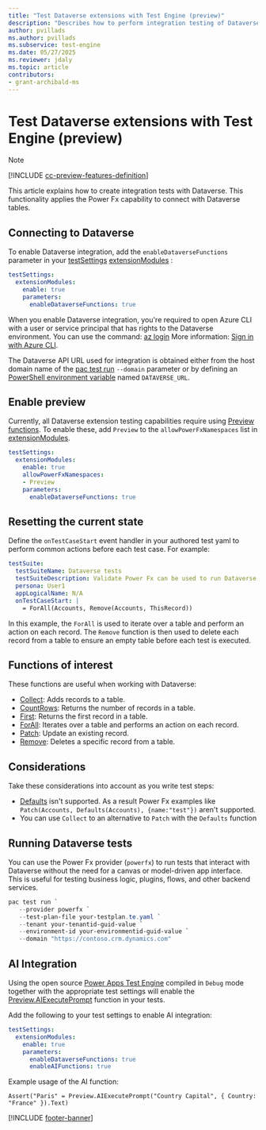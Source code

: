 ```yaml
---
title: "Test Dataverse extensions with Test Engine (preview)"
description: "Describes how to perform integration testing of Dataverse extensions with Test Engine."
author: pvillads
ms.author: pvillads
ms.subservice: test-engine
ms.date: 05/27/2025
ms.reviewer: jdaly
ms.topic: article
contributors:
- grant-archibald-ms
---
```


# Test Dataverse extensions with Test Engine (preview)

> [!NOTE]
> [!INCLUDE [cc-preview-features-definition](../includes/cc-preview-features-definition.md)]

This article explains how to create integration tests with Dataverse. This functionality applies the Power Fx capability to connect with Dataverse tables.



## Connecting to Dataverse

To enable Dataverse integration, add the `enableDataverseFunctions` parameter in your [testSettings](yaml.md#testsettings) [extensionModules](yaml.md#extensionmodules) :

```yaml
testSettings:
  extensionModules:
    enable: true
    parameters:
      enableDataverseFunctions: true
```

When you enable Dataverse integration, you're required to open Azure CLI with a user or service principal that has rights to the Dataverse environment. You can use the command: [az login](/cli/azure/reference-index#az-login) More information: [Sign in with Azure CLI](/cli/azure/authenticate-azure-cli).

The Dataverse API URL used for integration is obtained either from the host domain name of the [pac test run](../developer/cli/reference/test.md#pac-test-run) `--domain` parameter or by defining an [PowerShell environment variable](/powershell/module/microsoft.powershell.core/about/about_environment_variables) named `DATAVERSE_URL`.

## Enable preview

Currently, all Dataverse extension testing capabilities require using [Preview functions](powerfx-functions.md#preview-functions). To enable these, add `Preview` to the `allowPowerFxNamespaces` list in [extensionModules](yaml.md#extensionmodules).

```yaml
testSettings:
  extensionModules:
    enable: true
    allowPowerFxNamespaces:
    - Preview
    parameters:
      enableDataverseFunctions: true
```

## Resetting the current state

Define the `onTestCaseStart` event handler in your authored test yaml to perform common actions before each test case. For example:

```yaml
testSuite:
  testSuiteName: Dataverse tests
  testSuiteDescription: Validate Power Fx can be used to run Dataverse integration tests
  persona: User1
  appLogicalName: N/A
  onTestCaseStart: |
    = ForAll(Accounts, Remove(Accounts, ThisRecord))
```

In this example, the `ForAll` is used to iterate over a table and perform an action on each record. The `Remove` function is then used to delete each record from a table to ensure an empty table before each test is executed.

## Functions of interest

These functions are useful when working with Dataverse:

- [Collect](../power-fx/reference/function-clear-collect-clearcollect.md#collect): Adds records to a table.
- [CountRows](../power-fx/reference/function-table-counts.md): Returns the number of records in a table.
- [First](../power-fx/reference/function-first-last.md): Returns the first record in a table.
- [ForAll](../power-fx/reference/function-forall.md): Iterates over a table and performs an action on each record.
- [Patch](../power-fx/reference/function-patch.md): Update an existing record.
- [Remove](../power-fx/reference/function-remove-removeif.md): Deletes a specific record from a table.

## Considerations

Take these considerations into account as you write test steps:

- [Defaults](../power-fx/reference/function-defaults.md) isn't supported. As a result Power Fx examples like `Patch(Accounts, Defaults(Accounts), {name:"test"})` aren't supported.
- You can use `Collect` to an alternative to `Patch` with the `Defaults` function

## Running Dataverse tests

You can use the Power Fx provider (`powerfx`) to run tests that interact with Dataverse without the need for a canvas or model-driven app interface. This is useful for testing business logic, plugins, flows, and other backend services.

```powershell
pac test run `
   --provider powerfx `
   --test-plan-file your-testplan.te.yaml `
   --tenant your-tenantid-guid-value `
   --environment-id your-environmentid-guid-value `
   --domain "https://contoso.crm.dynamics.com"
```

## AI Integration

Using the open source [Power Apps Test Engine](https://github.com/microsoft/PowerApps-TestEngine) compiled in `Debug` mode together with the appropriate test settings will enable the [Preview.AIExecutePrompt](powerfx-functions.md#previewaiexecuteprompt) function in your tests.

Add the following to your test settings to enable AI integration:

```yaml
testSettings:
  extensionModules:
    enable: true
    parameters:
      enableDataverseFunctions: true
      enableAIFunctions: true
```

Example usage of the AI function:

```powerappsfl
Assert("Paris" = Preview.AIExecutePrompt("Country Capital", { Country: "France" }).Text)
```

[!INCLUDE [footer-banner](../includes/footer-banner.md)]
